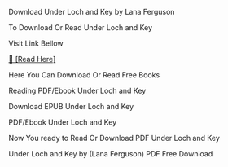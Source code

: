 Download Under Loch and Key by Lana Ferguson

To Download Or Read Under Loch and Key

Visit Link Bellow

[📖 [Read Here]](https://mobionlines.web.app/haunt/209455891-under-loch-and-key)

Here You Can Download Or Read Free Books

Reading PDF/Ebook Under Loch and Key

Download EPUB Under Loch and Key

PDF/Ebook Under Loch and Key

Now You ready to Read Or Download PDF Under Loch and Key

Under Loch and Key by (Lana Ferguson) PDF Free Download
